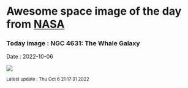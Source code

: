
  # Awesome space image of the day from [NASA](https://api.nasa.gov/)

  ### Today image : NGC 4631: The Whale Galaxy
  Date : 2022-10-06

  ![](https://apod.nasa.gov/apod/image/2210/ngc4631_sherick1024.jpg)

  <small>Latest update : Thu Oct  6 21:17:31 2022</small>
